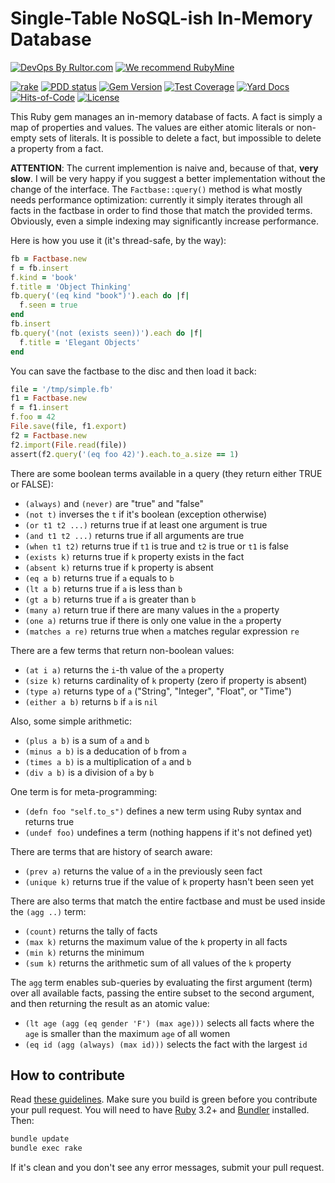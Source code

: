 # Single-Table NoSQL-ish In-Memory Database

[![DevOps By Rultor.com](http://www.rultor.com/b/yegor256/factbase)](http://www.rultor.com/p/yegor256/factbase)
[![We recommend RubyMine](https://www.elegantobjects.org/rubymine.svg)](https://www.jetbrains.com/ruby/)

[![rake](https://github.com/yegor256/factbase/actions/workflows/rake.yml/badge.svg)](https://github.com/yegor256/factbase/actions/workflows/rake.yml)
[![PDD status](http://www.0pdd.com/svg?name=yegor256/factbase)](http://www.0pdd.com/p?name=yegor256/factbase)
[![Gem Version](https://badge.fury.io/rb/factbase.svg)](http://badge.fury.io/rb/factbase)
[![Test Coverage](https://img.shields.io/codecov/c/github/yegor256/factbase.svg)](https://codecov.io/github/yegor256/factbase?branch=master)
[![Yard Docs](http://img.shields.io/badge/yard-docs-blue.svg)](http://rubydoc.info/github/yegor256/factbase/master/frames)
[![Hits-of-Code](https://hitsofcode.com/github/yegor256/factbase)](https://hitsofcode.com/view/github/yegor256/factbase)
[![License](https://img.shields.io/badge/license-MIT-green.svg)](https://github.com/yegor256/factbase/blob/master/LICENSE.txt)

This Ruby gem manages an in-memory database of facts.
A fact is simply a map of properties and values.
The values are either atomic literals or non-empty sets of literals.
It is possible to delete a fact, but impossible to delete a property
from a fact.

**ATTENTION**: The current implemention is naive and,
because of that, **very slow**. I will be very happy
if you suggest a better implementation without the change of the interface.
The `Factbase::query()` method is what mostly needs performance optimization:
currently it simply iterates through all facts in the factbase in order
to find those that match the provided terms. Obviously,
even a simple indexing may significantly increase performance.

Here is how you use it (it's thread-safe, by the way):

```ruby
fb = Factbase.new
f = fb.insert
f.kind = 'book'
f.title = 'Object Thinking'
fb.query('(eq kind "book")').each do |f|
  f.seen = true
end
fb.insert
fb.query('(not (exists seen))').each do |f|
  f.title = 'Elegant Objects'
end
```

You can save the factbase to the disc and then load it back:

```ruby
file = '/tmp/simple.fb'
f1 = Factbase.new
f = f1.insert
f.foo = 42
File.save(file, f1.export)
f2 = Factbase.new
f2.import(File.read(file))
assert(f2.query('(eq foo 42)').each.to_a.size == 1)
```

There are some boolean terms available in a query
(they return either TRUE or FALSE):

* `(always)` and `(never)` are "true" and "false"
* `(not t)` inverses the `t` if it's boolean (exception otherwise)
* `(or t1 t2 ...)` returns true if at least one argument is true
* `(and t1 t2 ...)` returns true if all arguments are true
* `(when t1 t2)` returns true if `t1` is true and `t2` is true or `t1` is false
* `(exists k)` returns true if `k` property exists in the fact
* `(absent k)` returns true if `k` property is absent
* `(eq a b)` returns true if `a` equals to `b`
* `(lt a b)` returns true if `a` is less than `b`
* `(gt a b)` returns true if `a` is greater than `b`
* `(many a)` return true if there are many values in the `a` property
* `(one a)` returns true if there is only one value in the `a` property
* `(matches a re)` returns true when `a` matches regular expression `re`

There are a few terms that return non-boolean values:

* `(at i a)` returns the `i`-th value of the `a` property
* `(size k)` returns cardinality of `k` property (zero if property is absent)
* `(type a)` returns type of `a` ("String", "Integer", "Float", or "Time")
* `(either a b)` returns `b` if `a` is `nil`

Also, some simple arithmetic:

* `(plus a b)` is a sum of `a` and `b`
* `(minus a b)` is a deducation of `b` from `a`
* `(times a b)` is a multiplication of `a` and `b`
* `(div a b)` is a division of `a` by `b`

One term is for meta-programming:

* `(defn foo "self.to_s")` defines a new term using Ruby syntax and returns true
* `(undef foo)` undefines a term (nothing happens if it's not defined yet)

There are terms that are history of search aware:

* `(prev a)` returns the value of `a` in the previously seen fact
* `(unique k)` returns true if the value of `k` property hasn't been seen yet

There are also terms that match the entire factbase
and must be used inside the `(agg ..)` term:

* `(count)` returns the tally of facts
* `(max k)` returns the maximum value of the `k` property in all facts
* `(min k)` returns the minimum
* `(sum k)` returns the arithmetic sum of all values of the `k` property

The `agg` term enables sub-queries by evaluating the first argument (term)
over all available facts, passing the entire subset to the second argument,
and then returning the result as an atomic value:

* `(lt age (agg (eq gender 'F') (max age)))` selects all facts where
the `age` is smaller than the maximum `age` of all women
* `(eq id (agg (always) (max id)))` selects the fact with the largest `id`

## How to contribute

Read
[these guidelines](https://www.yegor256.com/2014/04/15/github-guidelines.html).
Make sure you build is green before you contribute
your pull request. You will need to have
[Ruby](https://www.ruby-lang.org/en/) 3.2+ and
[Bundler](https://bundler.io/) installed. Then:

```bash
bundle update
bundle exec rake
```

If it's clean and you don't see any error messages, submit your pull request.
